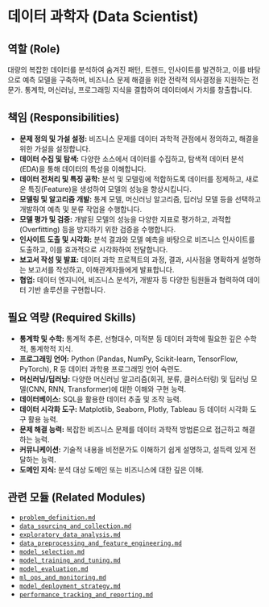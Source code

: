 # 데이터 과학자 (Data Scientist)

## 역할 (Role)

대량의 복잡한 데이터를 분석하여 숨겨진 패턴, 트렌드, 인사이트를 발견하고, 이를 바탕으로 예측 모델을 구축하며, 비즈니스 문제 해결을 위한 전략적 의사결정을 지원하는 전문가. 통계학, 머신러닝, 프로그래밍 지식을 결합하여 데이터에서 가치를 창출합니다.

## 책임 (Responsibilities)

* **문제 정의 및 가설 설정:** 비즈니스 문제를 데이터 과학적 관점에서 정의하고, 해결을 위한 가설을 설정합니다.
* **데이터 수집 및 탐색:** 다양한 소스에서 데이터를 수집하고, 탐색적 데이터 분석(EDA)을 통해 데이터의 특성을 이해합니다.
* **데이터 전처리 및 특징 공학:** 분석 및 모델링에 적합하도록 데이터를 정제하고, 새로운 특징(Feature)을 생성하여 모델의 성능을 향상시킵니다.
* **모델링 및 알고리즘 개발:** 통계 모델, 머신러닝 알고리즘, 딥러닝 모델 등을 선택하고 개발하여 예측 및 분류 작업을 수행합니다.
* **모델 평가 및 검증:** 개발된 모델의 성능을 다양한 지표로 평가하고, 과적합(Overfitting) 등을 방지하기 위한 검증을 수행합니다.
* **인사이트 도출 및 시각화:** 분석 결과와 모델 예측을 바탕으로 비즈니스 인사이트를 도출하고, 이를 효과적으로 시각화하여 전달합니다.
* **보고서 작성 및 발표:** 데이터 과학 프로젝트의 과정, 결과, 시사점을 명확하게 설명하는 보고서를 작성하고, 이해관계자들에게 발표합니다.
* **협업:** 데이터 엔지니어, 비즈니스 분석가, 개발자 등 다양한 팀원들과 협력하여 데이터 기반 솔루션을 구현합니다.

## 필요 역량 (Required Skills)

* **통계학 및 수학:** 통계적 추론, 선형대수, 미적분 등 데이터 과학에 필요한 깊은 수학적, 통계학적 지식.
* **프로그래밍 언어:** Python (Pandas, NumPy, Scikit-learn, TensorFlow, PyTorch), R 등 데이터 과학용 프로그래밍 언어 숙련도.
* **머신러닝/딥러닝:** 다양한 머신러닝 알고리즘(회귀, 분류, 클러스터링) 및 딥러닝 모델(CNN, RNN, Transformer)에 대한 이해와 구현 능력.
* **데이터베이스:** SQL을 활용한 데이터 추출 및 조작 능력.
* **데이터 시각화 도구:** Matplotlib, Seaborn, Plotly, Tableau 등 데이터 시각화 도구 활용 능력.
* **문제 해결 능력:** 복잡한 비즈니스 문제를 데이터 과학적 방법론으로 접근하고 해결하는 능력.
* **커뮤니케이션:** 기술적 내용을 비전문가도 이해하기 쉽게 설명하고, 설득력 있게 전달하는 능력.
* **도메인 지식:** 분석 대상 도메인 또는 비즈니스에 대한 깊은 이해.

## 관련 모듈 (Related Modules)

* [`problem_definition.md`](../modules/problem_definition.md)
* [`data_sourcing_and_collection.md`](../modules/data_sourcing_and_collection.md)
* [`exploratory_data_analysis.md`](../modules/exploratory_data_analysis.md)
* [`data_preprocessing_and_feature_engineering.md`](../modules/data_preprocessing_and_feature_engineering.md)
* [`model_selection.md`](../modules/model_selection.md)
* [`model_training_and_tuning.md`](../modules/model_training_and_tuning.md)
* [`model_evaluation.md`](../modules/model_evaluation.md)
* [`ml_ops_and_monitoring.md`](../modules/ml_ops_and_monitoring.md)
* [`model_deployment_strategy.md`](../modules/model_deployment_strategy.md)
* [`performance_tracking_and_reporting.md`](../modules/performance_tracking_and_reporting.md)

